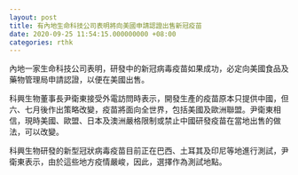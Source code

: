 ```yaml
---
layout: post
title: 有內地生命科技公司表明將向美國申請認證出售新冠疫苗
date: 2020-09-25 11:54:15.000000000 +08:00
categories: rthk
---
```


內地一家生命科技公司表明，研發中的新冠病毒疫苗如果成功，必定向美國食品及藥物管理局申請認證，以便在美國出售。

科興生物董事長尹衛東接受外電訪問時表示，開發生產的疫苗原本只提供中國，但六、七月後作出策略改變，疫苗將面向全世界，包括美國及歐洲聯盟。尹衛東相信，現時美國、歐盟、日本及澳洲嚴格限制或禁止中國研發疫苗在當地出售的做法，可以改變。

科興生物研發的新型冠狀病毒疫苗目前正在巴西、土耳其及印尼等地進行測試，尹衛東表示，由於這些地方疫情嚴峻，因此，選擇作為測試地點。
